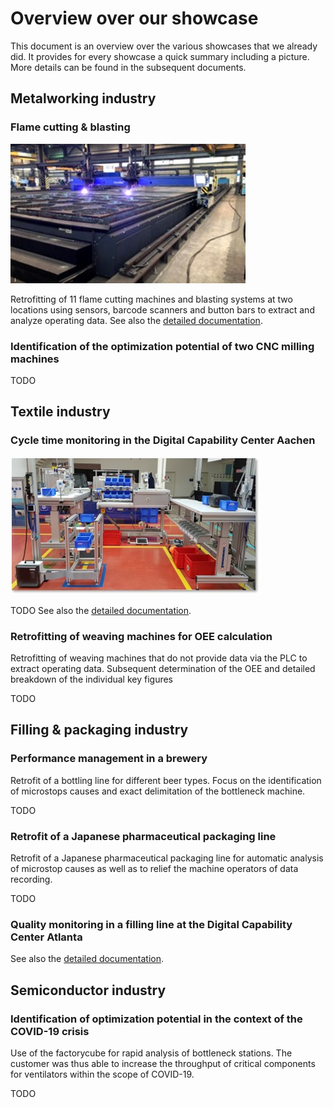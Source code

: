 # Overview over our showcase

This document is an overview over the various showcases that we already did. It provides for every showcase a quick summary including a picture. More details can be found in the subsequent documents.

## Metalworking industry

### Flame cutting & blasting

![flame cutting](images/flame-cutting.png)

Retrofitting of 11 flame cutting machines and blasting systems at two locations using sensors, barcode scanners and button bars to extract and analyze operating data. See also the [detailed documentation](flame-cutting.md).

### Identification of the optimization potential of two CNC milling machines

TODO

## Textile industry

### Cycle time monitoring in the Digital Capability Center Aachen

![assembly analytics](images/dcc-assembly-analytics.jpg)

TODO
See also the [detailed documentation](dcc-assembly-analytics.md).

### Retrofitting of weaving machines for OEE calculation

Retrofitting of weaving machines that do not provide data via the PLC to extract operating data. Subsequent determination of the OEE and detailed breakdown of the individual key figures

TODO

## Filling & packaging industry

### Performance management in a brewery

Retrofit of a bottling line for different beer types. Focus on the identification of microstops causes and exact delimitation of the bottleneck machine.

TODO

### Retrofit of a Japanese pharmaceutical packaging line

Retrofit of a Japanese pharmaceutical packaging line for automatic analysis of microstop causes as well as to relief the machine operators of data recording.

TODO

### Quality monitoring in a filling line at the Digital Capability Center Atlanta

See also the [detailed documentation](dcc-quality-check.md).

## Semiconductor industry

### Identification of optimization potential in the context of the COVID-19 crisis

Use of the factorycube for rapid analysis of bottleneck stations. The customer was thus able to increase the throughput of critical components for ventilators within the scope of COVID-19.

TODO
